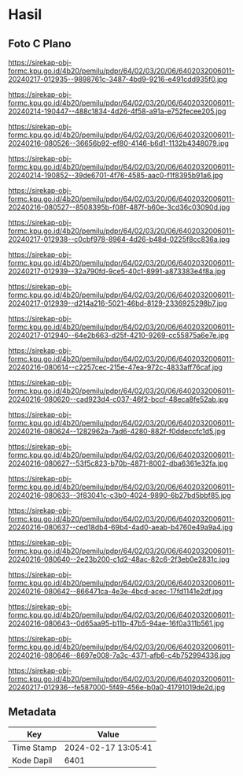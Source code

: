 # Hasil

## Foto C Plano

https://sirekap-obj-formc.kpu.go.id/4b20/pemilu/pdpr/64/02/03/20/06/6402032006011-20240217-012935--9898761c-3487-4bd9-9216-e491cdd935f0.jpg

https://sirekap-obj-formc.kpu.go.id/4b20/pemilu/pdpr/64/02/03/20/06/6402032006011-20240214-190447--488c1834-4d26-4f58-a91a-e752fecee205.jpg

https://sirekap-obj-formc.kpu.go.id/4b20/pemilu/pdpr/64/02/03/20/06/6402032006011-20240216-080526--36656b92-ef80-4146-b6d1-1132b4348079.jpg

https://sirekap-obj-formc.kpu.go.id/4b20/pemilu/pdpr/64/02/03/20/06/6402032006011-20240214-190852--39de6701-4f76-4585-aac0-f1f8395b91a6.jpg

https://sirekap-obj-formc.kpu.go.id/4b20/pemilu/pdpr/64/02/03/20/06/6402032006011-20240216-080527--8508395b-f08f-487f-b60e-3cd36c03090d.jpg

https://sirekap-obj-formc.kpu.go.id/4b20/pemilu/pdpr/64/02/03/20/06/6402032006011-20240217-012938--c0cbf978-8964-4d26-b48d-0225f8cc836a.jpg

https://sirekap-obj-formc.kpu.go.id/4b20/pemilu/pdpr/64/02/03/20/06/6402032006011-20240217-012939--32a790fd-9ce5-40c1-8991-a873383e4f8a.jpg

https://sirekap-obj-formc.kpu.go.id/4b20/pemilu/pdpr/64/02/03/20/06/6402032006011-20240217-012939--d214a216-5021-46bd-8129-2336925298b7.jpg

https://sirekap-obj-formc.kpu.go.id/4b20/pemilu/pdpr/64/02/03/20/06/6402032006011-20240217-012940--64e2b663-d25f-4210-9269-cc55875a6e7e.jpg

https://sirekap-obj-formc.kpu.go.id/4b20/pemilu/pdpr/64/02/03/20/06/6402032006011-20240216-080614--c2257cec-215e-47ea-972c-4833aff76caf.jpg

https://sirekap-obj-formc.kpu.go.id/4b20/pemilu/pdpr/64/02/03/20/06/6402032006011-20240216-080620--cad923d4-c037-46f2-bccf-48eca8fe52ab.jpg

https://sirekap-obj-formc.kpu.go.id/4b20/pemilu/pdpr/64/02/03/20/06/6402032006011-20240216-080624--1282962a-7ad6-4280-882f-f0ddeccfc1d5.jpg

https://sirekap-obj-formc.kpu.go.id/4b20/pemilu/pdpr/64/02/03/20/06/6402032006011-20240216-080627--53f5c823-b70b-4871-8002-dba6361e32fa.jpg

https://sirekap-obj-formc.kpu.go.id/4b20/pemilu/pdpr/64/02/03/20/06/6402032006011-20240216-080633--3f83041c-c3b0-4024-9890-6b27bd5bbf85.jpg

https://sirekap-obj-formc.kpu.go.id/4b20/pemilu/pdpr/64/02/03/20/06/6402032006011-20240216-080637--ced18db4-69b4-4ad0-aeab-b4760e49a9a4.jpg

https://sirekap-obj-formc.kpu.go.id/4b20/pemilu/pdpr/64/02/03/20/06/6402032006011-20240216-080640--2e23b200-c1d2-48ac-82c6-2f3eb0e2831c.jpg

https://sirekap-obj-formc.kpu.go.id/4b20/pemilu/pdpr/64/02/03/20/06/6402032006011-20240216-080642--866471ca-4e3e-4bcd-acec-17fd1141e2df.jpg

https://sirekap-obj-formc.kpu.go.id/4b20/pemilu/pdpr/64/02/03/20/06/6402032006011-20240216-080643--0d65aa95-b11b-47b5-94ae-16f0a311b561.jpg

https://sirekap-obj-formc.kpu.go.id/4b20/pemilu/pdpr/64/02/03/20/06/6402032006011-20240216-080646--8697e008-7a3c-4371-afb6-c4b752994336.jpg

https://sirekap-obj-formc.kpu.go.id/4b20/pemilu/pdpr/64/02/03/20/06/6402032006011-20240217-012936--fe587000-5f49-456e-b0a0-41791019de2d.jpg


## Metadata

| Key        | Value               |
| ---------- | ------------------- |
| Time Stamp | 2024-02-17 13:05:41 |
| Kode Dapil | 6401                |



